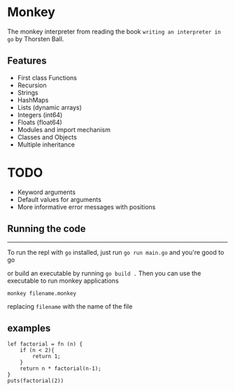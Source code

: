 # Monkey

The monkey interpreter from reading the book `writing an interpreter in go` by Thorsten Ball.
## Features
- First class Functions
- Recursion
- Strings
- HashMaps
- Lists (dynamic arrays)
- Integers (int64)
- Floats (float64)
- Modules and import mechanism
- Classes and Objects
- Multiple inheritance

# TODO
- Keyword arguments
- Default values for arguments
- More informative error messages with positions

## Running the code
----------------------------
To run the repl with `go` installed, just run `go run main.go` and you're good to go

or build an executable by running `go build .`
Then you can use the executable to run monkey applications
```
monkey filename.monkey
``` 
replacing `filename` with the name of the file


## examples

```
lef factorial = fn (n) {
    if (n < 2){
        return 1;
    }
    return n * factorial(n-1);
}
puts(factorial(2))
```